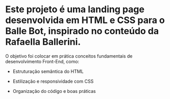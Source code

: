 # Este projeto é uma landing page desenvolvida em HTML e CSS para o Balle Bot, inspirado no conteúdo da Rafaella Ballerini.

O objetivo foi colocar em prática conceitos fundamentais de desenvolvimento Front-End, como:

- Estruturação semântica do HTML

- Estilização e responsividade com CSS

- Organização do código e boas práticas

